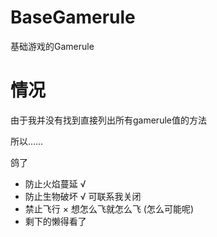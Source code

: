 # BaseGamerule
基础游戏的Gamerule

# 情况
由于我并没有找到直接列出所有gamerule值的方法

所以……

鸽了
- 防止火焰蔓延 √
- 防止生物破坏 √ 可联系我关闭
- 禁止飞行 × 想怎么飞就怎么飞 (怎么可能呢)
- 剩下的懒得看了